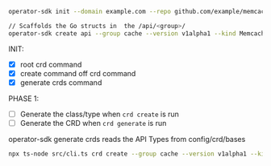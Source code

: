 ```bash
operator-sdk init --domain example.com --repo github.com/example/memcached-operator

// Scaffolds the Go structs in  the /api/<group>/
operator-sdk create api --group cache --version v1alpha1 --kind Memcached --resource --controller
```

INIT:
- [x] root crd command
- [x] create command off crd command
- [x] generate crds command

PHASE 1:
- [ ] Generate the class/type when `crd create` is run
- [ ] Generate the CRD when `crd generate` is run

operator-sdk generate crds reads the API Types from config/crd/bases

```bash
npx ts-node src/cli.ts crd create --group cache --version v1alpha1 --kind Memcache
```
